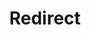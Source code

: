 ﻿---
layout: src/layouts/Redirect.astro
title: Redirect
redirect: https://octopus.com/docs/installation/sql-server-database
pubDate:  2023-01-01
navSearch: false
navSitemap: false
navMenu: false
---
